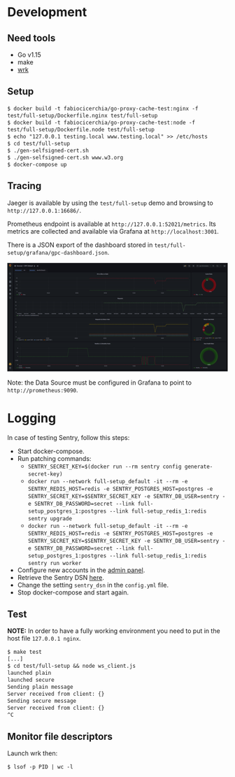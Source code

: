 # Development

## Need tools

- Go v1.15
- make
- [wrk](https://github.com/wg/wrk)

## Setup

```console
$ docker build -t fabiocicerchia/go-proxy-cache-test:nginx -f test/full-setup/Dockerfile.nginx test/full-setup
$ docker build -t fabiocicerchia/go-proxy-cache-test:node -f test/full-setup/Dockerfile.node test/full-setup
$ echo "127.0.0.1 testing.local www.testing.local" >> /etc/hosts
$ cd test/full-setup
$ ./gen-selfsigned-cert.sh
$ ./gen-selfsigned-cert.sh www.w3.org
$ docker-compose up
```

## Tracing

Jaeger is available by using the `test/full-setup` demo and browsing to `http://127.0.0.1:16686/`.

Prometheus endpoint is available at `http://127.0.0.1:52021/metrics`. Its metrics are collected and available via Grafana
at `http://localhost:3001`.

There is a JSON export of the dashboard stored in `test/full-setup/grafana/gpc-dashboard.json`.

![GPC Grafana Dashboard](grafana.png)

Note: the Data Source must be configured in Grafana to point to `http://prometheus:9090`.

# Logging

In case of testing Sentry, follow this steps:

 - Start docker-compose.
 - Run patching commands:
   - `SENTRY_SECRET_KEY=$(docker run --rm sentry config generate-secret-key)`
   - `docker run --network full-setup_default -it --rm -e SENTRY_REDIS_HOST=redis -e SENTRY_POSTGRES_HOST=postgres -e SENTRY_SECRET_KEY=$SENTRY_SECRET_KEY -e SENTRY_DB_USER=sentry -e SENTRY_DB_PASSWORD=secret --link full-setup_postgres_1:postgres --link full-setup_redis_1:redis sentry upgrade`
   - `docker run --network full-setup_default -it --rm -e SENTRY_REDIS_HOST=redis -e SENTRY_POSTGRES_HOST=postgres -e SENTRY_SECRET_KEY=$SENTRY_SECRET_KEY -e SENTRY_DB_USER=sentry -e SENTRY_DB_PASSWORD=secret --link full-setup_postgres_1:postgres --link full-setup_redis_1:redis sentry run worker`
 - Configure new accounts in the [admin panel](http://127.0.0.1:9000/).
 - Retrieve the Sentry DSN [here](http://127.0.0.1:9000/sentry/internal/getting-started/).
 - Change the setting `sentry_dsn` in the `config.yml` file.
 - Stop docker-compose and start again.

## Test

**NOTE:** In order to have a fully working environment you need to put in the host file `127.0.0.1 nginx`.

```console
$ make test
[...]
$ cd test/full-setup && node ws_client.js
launched plain
launched secure
Sending plain message
Server received from client: {}
Sending secure message
Server received from client: {}
^C
```

## Monitor file descriptors

Launch wrk then:

```console
$ lsof -p PID | wc -l
```

